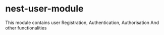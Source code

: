 # nest-user-module
This module contains user Registration, Authentication, Authorisation And other functionalities 
